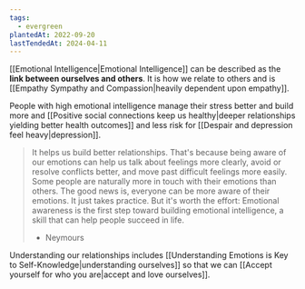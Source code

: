 ```yaml
---
tags:
  - evergreen
plantedAt: 2022-09-20
lastTendedAt: 2024-04-11
---
```


[[Emotional Intelligence|Emotional Intelligence]] can be described as the **link between ourselves and others**. It is how we relate to others and is [[Empathy Sympathy and Compassion|heavily dependent upon empathy]].

People with high emotional intelligence manage their stress better and build more and [[Positive social connections keep us healthy|deeper relationships yielding better health outcomes]] and less risk for [[Despair and depression feel heavy|depression]].

> It helps us build better relationships. That's because being aware of our emotions can help us talk about feelings more clearly, avoid or resolve conflicts better, and move past difficult feelings more easily.
> Some people are naturally more in touch with their emotions than others. The good news is, everyone can be more aware of their emotions. It just takes practice. But it's worth the effort: Emotional awareness is the first step toward building emotional intelligence, a skill that can help people succeed in life.
> - Neymours

Understanding our relationships includes [[Understanding Emotions is Key to Self-Knowledge|understanding ourselves]] so that we can [[Accept yourself for who you are|accept and love ourselves]].
